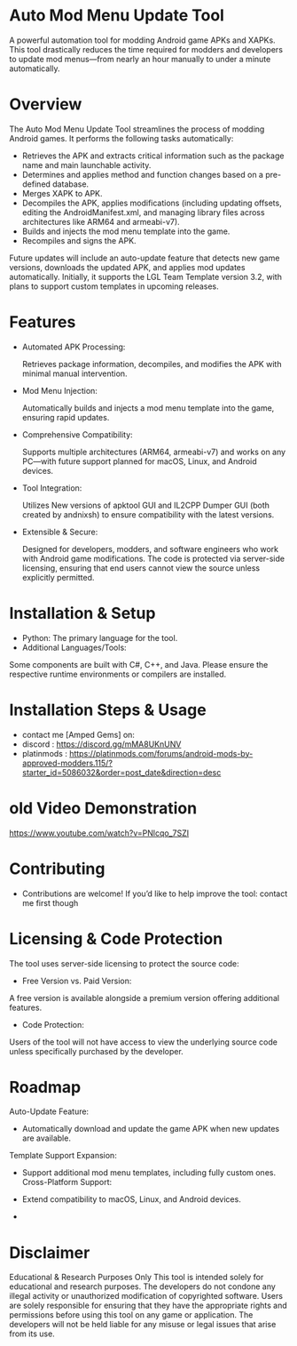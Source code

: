 # Auto Mod Menu Update Tool
A powerful automation tool for modding Android game APKs and XAPKs. This tool drastically reduces the time required for modders and developers to update mod menus—from nearly an hour manually to under a minute automatically.

# Overview
The Auto Mod Menu Update Tool streamlines the process of modding Android games. It performs the following tasks automatically:
- Retrieves the APK and extracts critical information such as the package name and main launchable activity.
- Determines and applies method and function changes based on a pre-defined database.
- Merges XAPK to APK.
- Decompiles the APK, applies modifications (including updating offsets, editing the AndroidManifest.xml, and managing library files across architectures like ARM64 and armeabi-v7).
- Builds and injects the mod menu template into the game.
- Recompiles and signs the APK.
  
Future updates will include an auto-update feature that detects new game versions, downloads the updated APK, and applies mod updates automatically. Initially, it supports the LGL Team Template version 3.2, with plans to support custom templates in upcoming releases.

# Features
- Automated APK Processing:
  
  Retrieves package information, decompiles, and modifies the APK with minimal manual intervention.

- Mod Menu Injection:
  
  Automatically builds and injects a mod menu template into the game, ensuring rapid updates.

- Comprehensive Compatibility:
  
   Supports multiple architectures (ARM64, armeabi-v7) and works on any PC—with future support planned for macOS, Linux, and Android devices.

- Tool Integration:
  
    Utilizes New versions of apktool GUI and IL2CPP Dumper GUI (both created by andnixsh) to ensure compatibility with the latest versions.

- Extensible & Secure:
  
   Designed for developers, modders, and software engineers who work with Android game modifications. The code is protected via server-side licensing, ensuring that end users cannot view the source unless explicitly permitted.

# Installation & Setup
- Python: The primary language for the tool.
- Additional Languages/Tools:
  
Some components are built with C#, C++, and Java. Please ensure the respective runtime environments or compilers are installed.

# Installation Steps & Usage
- contact me [Amped Gems] on:
-  discord : https://discord.gg/mMA8UKnUNV
-  platinmods : https://platinmods.com/forums/android-mods-by-approved-modders.115/?starter_id=5086032&order=post_date&direction=desc

# old Video Demonstration
https://www.youtube.com/watch?v=PNlcqo_7SZI


# Contributing
- Contributions are welcome! If you’d like to help improve the tool:
 contact me first though 

# Licensing & Code Protection
 The tool uses server-side licensing to protect the source code:
- Free Version vs. Paid Version:

A free version is available alongside a premium version offering additional features.

- Code Protection:

Users of the tool will not have access to view the underlying source code unless specifically purchased by the developer.

# Roadmap

Auto-Update Feature:

- Automatically download and update the game APK when new updates are available.

Template Support Expansion:

- Support additional mod menu templates, including fully custom ones.
Cross-Platform Support:

- Extend compatibility to macOS, Linux, and Android devices.
- 
# Disclaimer

Educational & Research Purposes Only
This tool is intended solely for educational and research purposes. The developers do not condone any illegal activity or unauthorized modification of copyrighted software. Users are solely responsible for ensuring that they have the appropriate rights and permissions before using this tool on any game or application. The developers will not be held liable for any misuse or legal issues that arise from its use.


